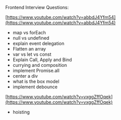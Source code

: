 Frontend Interview Questions:

[https://www.youtube.com/watch?v=abbdJ4Yfm54](https://www.youtube.com/watch?v=abbdJ4Yfm54)

- map vs forEach
- null vs undefined
- explain event delegation
- Flatten an array
- var vs let vs const
- Explain Call, Apply and Bind
- currying and composition
- implement Promise.all
- center a div
- what is the box model
- implement debounce

[https://www.youtube.com/watch?v=vxggZffOqek](https://www.youtube.com/watch?v=vxggZffOqek)

- hoisting
